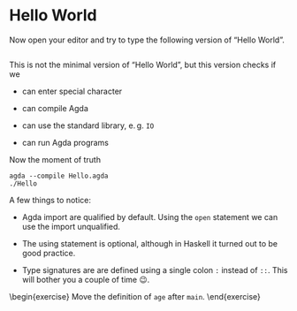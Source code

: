 # Hello World
Now open your editor and try to type the following version of “Hello World”.

```{include=src/Hello.agda}
```

This is not the minimal version of “Hello World”, but this version checks if we

-	can enter special character

-	can compile Agda

-	can use the standard library, e. g. `IO`

-	can run Agda programs

Now the moment of truth

	agda --compile Hello.agda
	./Hello

A few things to notice:

-	Agda import are qualified by default. Using the `open` statement
	we can use the import unqualified.

-	The using statement is optional, although in Haskell it turned out
	to be good practice.

-	Type signatures are are defined using a single colon `:` instead
	of `::`. This will bother you a couple of time 😉.

\begin{exercise}
Move the definition of `age` after `main`.
\end{exercise}
